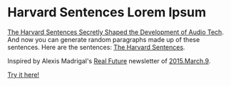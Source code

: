 # Harvard Sentences Lorem Ipsum


[The Harvard Sentences Secretly Shaped the Development of Audio Tech](http://gizmodo.com/the-harvard-sentences-secretly-shaped-the-development-1689793568). And now you can generate
random paragraphs made up of these sentences. Here are the sentences:
[The Harvard Sentences](http://www.cs.columbia.edu/~hgs/audio/harvard.html).

Inspired by Alexis Madrigal's [Real Future](http://tinyletter.com/realfuture)
newsletter of
[2015.March.9](http://tinyletter.com/realfuture/letters/well-that-s-what-i-haven-t-found-barlow).

[Try it here!](http://adsgray.github.io/harvard-sentences-ipsum/harvardipsum.html)
